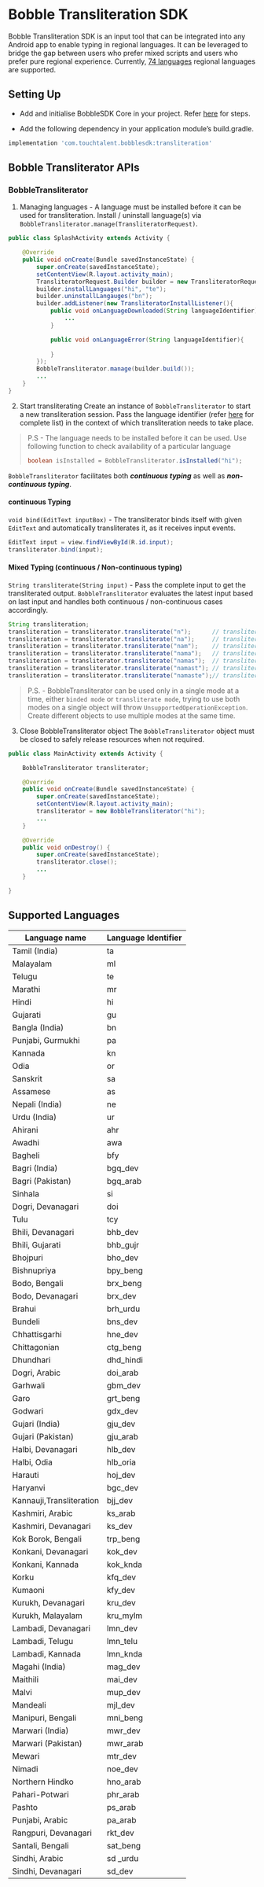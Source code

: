 
# Bobble Transliteration SDK

Bobble Transliteration SDK is an input tool that can be integrated into any Android app to enable typing in regional languages. It can be leveraged to bridge the gap between users who prefer mixed scripts and users who prefer pure regional experience. Currently, [74 languages](#supported_languages) regional languages are supported.

## <a name="setting_up"></a>Setting Up

- Add and initialise BobbleSDK Core in your project. Refer [here](readme_core.md) for steps.

- Add the following dependency in your application module’s build.gradle.
```groovy
implementation 'com.touchtalent.bobblesdk:transliteration'
```

## <a name="apis"></a>Bobble Transliterator APIs

### BobbleTransliterator

1. Managing languages - A language must be installed before it can be used for transliteration. Install / uninstall language(s) via ```BobbleTransliterator.manage(TransliteratorRequest)```. 
```java
public class SplashActivity extends Activity {

    @Override
    public void onCreate(Bundle savedInstanceState) {
        super.onCreate(savedInstanceState);
        setContentView(R.layout.activity_main);
        TransliteratorRequest.Builder builder = new TransliteratorRequest.Builder(this);
        builder.installLanguages("hi", "te");
        builder.uninstallLangauges("bn");
        builder.addListener(new TransliteratorInstallListener(){
            public void onLanguageDownloaded(String languageIdentifier){
                ...
            }

            public void onLanguageError(String languageIdentifier){
                
            }
        });
        BobbleTransliterator.manage(builder.build());
        ...
    }
}
```

2. Start transliterating
Create an instance of ```BobbleTransliterator``` to start a new transliteration session. Pass the language identifier (refer [here](#supported_languages) for complete list) in the context of which transliteration needs to take place.

>P.S - The language needs to be installed before it can be used. Use following function to check availability of a particular language
>```java
>boolean isInstalled = BobbleTransliterator.isInstalled("hi");
>```

 ```BobbleTransliterator``` facilitates both <b><i>continuous typing</i></b> as well as <b><i>non-continuous typing</i></b>.

#### continuous Typing
```void bind(EditText inputBox)``` - The transliterator binds itself with given ```EditText``` and automatically transliterates it, as it receives input events.
```java
EditText input = view.findViewById(R.id.input);
transliterator.bind(input);
```

#### Mixed Typing (continuous / Non-continuous typing)
```String transliterate(String input)``` - Pass the complete input to get the transliterated output. ```BobbleTransliterator``` evaluates the latest input based on last input and handles both continuous / non-continuous cases accordingly. 
```java
String transliteration;
transliteration = transliterator.transliterate("n");      // transliteration = "न"
transliteration = transliterator.transliterate("na");     // transliteration = "ना"
transliteration = transliterator.transliterate("nam");    // transliteration = "नम"
transliteration = transliterator.transliterate("nama");   // transliteration = "नामा"
transliteration = transliterator.transliterate("namas");  // transliteration = "नमस"
transliteration = transliterator.transliterate("namast"); // transliteration = "नमस्त"
transliteration = transliterator.transliterate("namaste");// transliteration = "नमस्ते" 
```

>P.S. - BobbleTransliterator can be used only in a single mode at a time, either ```binded mode``` or ```transliterate mode```, trying to use both modes on a single object will throw ```UnsupportedOperationException```. Create different objects to use multiple modes at the same time.

3. Close BobbleTransliterator object
The ```BobbleTransliterator``` object must be closed to safely release resources when not required.

```java
public class MainActivity extends Activity {

    BobbleTransliterator transliterator;

    @Override
    public void onCreate(Bundle savedInstanceState) {
        super.onCreate(savedInstanceState);
        setContentView(R.layout.activity_main);
        transliterator = new BobbleTransliterator("hi");
        ...
    }

    @Override
    public void onDestroy() {
        super.onCreate(savedInstanceState);
        transliterator.close();
        ...
    }

}
```
## <a name="supported_languages"></a>Supported Languages
| Language name | Language Identifier |
| ------------------------------------- | ---------- |
| Tamil (India)        | ta         |
| Malayalam            | ml         |
| Telugu               | te         |
| Marathi              | mr         |
| Hindi                | hi         |
| Gujarati             | gu         |
| Bangla (India)       | bn         |
| Punjabi, Gurmukhi    | pa         |
| Kannada              | kn         |
| Odia                 | or         |
| Sanskrit             | sa         |
| Assamese             | as         |
| Nepali (India)       | ne         |
| Urdu (India)         | ur         |
| Ahirani              | ahr        |
| Awadhi               | awa        |
| Bagheli              | bfy        |
| Bagri (India)        | bgq\_dev   |
| Bagri (Pakistan)     | bgq\_arab  |
| Sinhala              | si         |
| Dogri, Devanagari    | doi        |
| Tulu                 | tcy        |
| Bhili, Devanagari    | bhb\_dev   |
| Bhili, Gujarati      | bhb\_gujr  |
| Bhojpuri             | bho\_dev   |
| Bishnupriya          | bpy\_beng  |
| Bodo, Bengali        | brx\_beng  |
| Bodo, Devanagari     | brx\_dev   |
| Brahui               | brh\_urdu  |
| Bundeli              | bns\_dev   |
| Chhattisgarhi        | hne\_dev   |
| Chittagonian         | ctg\_beng  |
| Dhundhari            | dhd\_hindi |
| Dogri, Arabic        | doi\_arab  |
| Garhwali             | gbm\_dev   |
| Garo                 | grt\_beng  |
| Godwari              | gdx\_dev   |
| Gujari (India)       | gju\_dev   |
| Gujari (Pakistan)    | gju\_arab  |
| Halbi, Devanagari    | hlb\_dev   |
| Halbi, Odia          | hlb\_oria  |
| Harauti              | hoj\_dev   |
| Haryanvi             | bgc\_dev   |
| Kannauji,Transliteration              | bjj\_dev   |
| Kashmiri, Arabic     | ks\_arab   |
| Kashmiri, Devanagari | ks\_dev    |
| Kok Borok, Bengali   | trp\_beng  |
| Konkani, Devanagari  | kok\_dev   |
| Konkani, Kannada     | kok\_knda  |
| Korku                | kfq\_dev   |
| Kumaoni              | kfy\_dev   |
| Kurukh, Devanagari   | kru\_dev   |
| Kurukh, Malayalam    | kru\_mylm  |
| Lambadi, Devanagari  | lmn\_dev   |
| Lambadi, Telugu      | lmn\_telu  |
| Lambadi, Kannada     | lmn\_knda  |
| Magahi (India)       | mag\_dev   |
| Maithili             | mai\_dev   |
| Malvi                | mup\_dev   |
| Mandeali             | mjl\_dev   |
| Manipuri, Bengali    | mni\_beng  |
| Marwari (India)      | mwr\_dev   |
| Marwari (Pakistan)   | mwr\_arab  |
| Mewari               | mtr\_dev   |
| Nimadi               | noe\_dev   |
| Northern Hindko      | hno\_arab  |
| Pahari-Potwari       | phr\_arab  |
| Pashto               | ps\_arab   |
| Punjabi, Arabic      | pa\_arab   |
| Rangpuri, Devanagari | rkt\_dev   |
| Santali, Bengali     | sat\_beng  |
| Sindhi, Arabic       | sd \_urdu  |
| Sindhi, Devanagari   | sd\_dev    |

